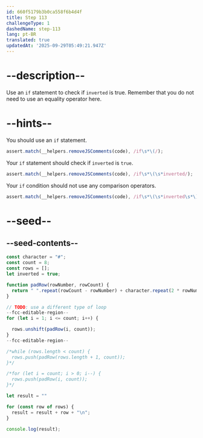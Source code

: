 ```yaml
---
id: 660f5179b3b0ca558f6b4d4f
title: Step 113
challengeType: 1
dashedName: step-113
lang: pt-BR
translated: true
updatedAt: '2025-09-29T05:49:21.947Z'
---
```


# --description--

Use an `if` statement to check if `inverted` is true. Remember that you do not need to use an equality operator here.

# --hints--

You should use an `if` statement.

```js
assert.match(__helpers.removeJSComments(code), /if\s*\(/);
```

Your `if` statement should check if `inverted` is `true`.

```js
assert.match(__helpers.removeJSComments(code), /if\s*\(\s*inverted/);
```

Your `if` condition should not use any comparison operators.

```js
assert.match(__helpers.removeJSComments(code), /if\s*\(\s*inverted\s*\)/);
```

# --seed--

## --seed-contents--

```js
const character = "#";
const count = 8;
const rows = [];
let inverted = true;

function padRow(rowNumber, rowCount) {
  return " ".repeat(rowCount - rowNumber) + character.repeat(2 * rowNumber - 1) + " ".repeat(rowCount - rowNumber);
}

// TODO: use a different type of loop
--fcc-editable-region--
for (let i = 1; i <= count; i++) {

  rows.unshift(padRow(i, count));
}
--fcc-editable-region--

/*while (rows.length < count) {
  rows.push(padRow(rows.length + 1, count));
}*/

/*for (let i = count; i > 0; i--) {
  rows.push(padRow(i, count));
}*/

let result = ""

for (const row of rows) {
  result = result + row + "\n";
}

console.log(result);
```
